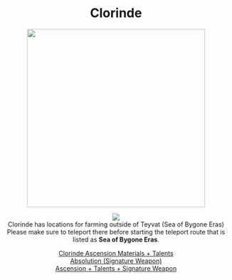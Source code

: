 <body>
  <div align="center">
    <h1> Clorinde </h1>
<img src="https://images-wixmp-ed30a86b8c4ca887773594c2.wixmp.com/f/4c61658e-d4be-4618-b1fa-e9594b9b6908/dhhijz9-786a1e59-92f6-483b-ada2-35c238c6b08d.png/v1/fill/w_1920,h_1964/clorinde_full_transparent_by_taemuepuan_dhhijz9-fullview.png?token=eyJ0eXAiOiJKV1QiLCJhbGciOiJIUzI1NiJ9.eyJzdWIiOiJ1cm46YXBwOjdlMGQxODg5ODIyNjQzNzNhNWYwZDQxNWVhMGQyNmUwIiwiaXNzIjoidXJuOmFwcDo3ZTBkMTg4OTgyMjY0MzczYTVmMGQ0MTVlYTBkMjZlMCIsIm9iaiI6W1t7ImhlaWdodCI6Ijw9MTk2NCIsInBhdGgiOiJcL2ZcLzRjNjE2NThlLWQ0YmUtNDYxOC1iMWZhLWU5NTk0YjliNjkwOFwvZGhoaWp6OS03ODZhMWU1OS05MmY2LTQ4M2ItYWRhMi0zNWMyMzhjNmIwOGQucG5nIiwid2lkdGgiOiI8PTE5MjAifV1dLCJhdWQiOlsidXJuOnNlcnZpY2U6aW1hZ2Uub3BlcmF0aW9ucyJdfQ.qLnhnhodsfkjxQYQ5ZJsGaOoT8L9j4DbszfybhTaiOo" width=400>
<p></p>
<img src="https://i.imgur.com/xIHB3vS.png"><br>
    Clorinde has locations for farming outside of Teyvat (Sea of Bygone Eras)<br>
    Please make sure to teleport there before starting the teleport route that is listed as <b>Sea of Bygone Eras</b>.<br>
<p></p>
<a href="https://github.com/lihgrandini/characterstp/blob/main/Characters/Clorinde/Clorinde.rar">Clorinde Ascension Materials + Talents</a><br>
<a href="https://github.com/lihgrandini/characterstp/blob/main/Characters/Clorinde/Absolution.rar">Absolution (Signature Weapon)</a><br>
<a href="https://github.com/lihgrandini/characterstp/blob/main/Characters/Clorinde/Clorinde%20Full.rar">Ascension + Talents + Signature Weapon</a>
  
  </div>
</body>

